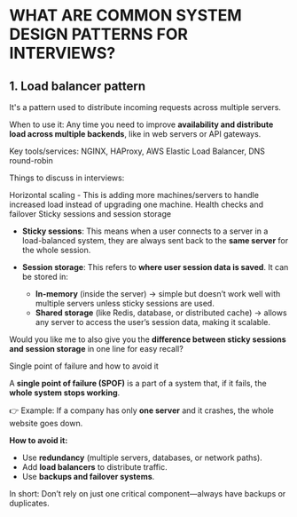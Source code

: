 # WHAT ARE COMMON SYSTEM DESIGN PATTERNS FOR INTERVIEWS?

## 1. Load balancer pattern

It's a pattern used to distribute incoming requests across multiple servers.

When to use it: Any time you need to improve **availability and distribute load across multiple backends**, like in web servers or API gateways.

Key tools/services: NGINX, HAProxy, AWS Elastic Load Balancer, DNS round-robin

Things to discuss in interviews:

Horizontal scaling -
        This is  adding more machines/servers to handle increased load instead of upgrading one machine.
Health checks and failover
Sticky sessions and session storage
* **Sticky sessions**: This means when a user connects to a server in a load-balanced system, they are always sent back to the **same server** for the whole session.

* **Session storage**: This refers to **where user session data is saved**. It can be stored in:

  * **In-memory** (inside the server) → simple but doesn’t work well with multiple servers unless sticky sessions are used.
  * **Shared storage** (like Redis, database, or distributed cache) → allows any server to access the user’s session data, making it scalable.

Would you like me to also give you the **difference between sticky sessions and session storage** in one line for easy recall?

Single point of failure and how to avoid it

A **single point of failure (SPOF)** is a part of a system that, if it fails, the **whole system stops working**.

👉 Example: If a company has only **one server** and it crashes, the whole website goes down.

**How to avoid it:**

* Use **redundancy** (multiple servers, databases, or network paths).
* Add **load balancers** to distribute traffic.
* Use **backups and failover systems**.

In short: Don’t rely on just one critical component—always have backups or duplicates.




